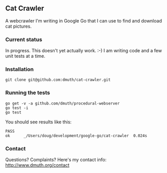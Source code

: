 ## Cat Crawler

A webcrawler I'm writing in Google Go that I can use to find and download cat pictures.

### Current status

In progress.  This doesn't yet actually work. :-)  I am writing code and a few unit 
tests at a time.

### Installation

    git clone git@github.com:dmuth/cat-crawler.git
    
### Running the tests

    go get -v -a github.com/dmuth/procedural-webserver
    go test -i
    go test

You should see results like this:

    PASS
    ok      _/Users/doug/development/google-go/cat-crawler  0.024s

### Contact

Questions? Complaints? Here's my contact info: http://www.dmuth.org/contact




